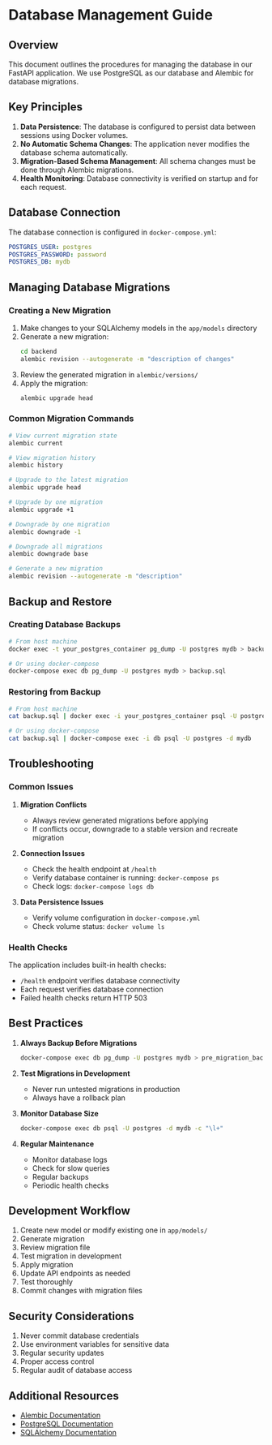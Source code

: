 # Database Management Guide

## Overview

This document outlines the procedures for managing the database in our FastAPI application. We use PostgreSQL as our database and Alembic for database migrations.

## Key Principles

1. **Data Persistence**: The database is configured to persist data between sessions using Docker volumes.
2. **No Automatic Schema Changes**: The application never modifies the database schema automatically.
3. **Migration-Based Schema Management**: All schema changes must be done through Alembic migrations.
4. **Health Monitoring**: Database connectivity is verified on startup and for each request.

## Database Connection

The database connection is configured in `docker-compose.yml`:

```yaml
POSTGRES_USER: postgres
POSTGRES_PASSWORD: password
POSTGRES_DB: mydb
```

## Managing Database Migrations

### Creating a New Migration

1. Make changes to your SQLAlchemy models in the `app/models` directory
2. Generate a new migration:
   ```bash
   cd backend
   alembic revision --autogenerate -m "description of changes"
   ```
3. Review the generated migration in `alembic/versions/`
4. Apply the migration:
   ```bash
   alembic upgrade head
   ```

### Common Migration Commands

```bash
# View current migration state
alembic current

# View migration history
alembic history

# Upgrade to the latest migration
alembic upgrade head

# Upgrade by one migration
alembic upgrade +1

# Downgrade by one migration
alembic downgrade -1

# Downgrade all migrations
alembic downgrade base

# Generate a new migration
alembic revision --autogenerate -m "description"
```

## Backup and Restore

### Creating Database Backups

```bash
# From host machine
docker exec -t your_postgres_container pg_dump -U postgres mydb > backup.sql

# Or using docker-compose
docker-compose exec db pg_dump -U postgres mydb > backup.sql
```

### Restoring from Backup

```bash
# From host machine
cat backup.sql | docker exec -i your_postgres_container psql -U postgres -d mydb

# Or using docker-compose
cat backup.sql | docker-compose exec -i db psql -U postgres -d mydb
```

## Troubleshooting

### Common Issues

1. **Migration Conflicts**
   - Always review generated migrations before applying
   - If conflicts occur, downgrade to a stable version and recreate migration

2. **Connection Issues**
   - Check the health endpoint at `/health`
   - Verify database container is running: `docker-compose ps`
   - Check logs: `docker-compose logs db`

3. **Data Persistence Issues**
   - Verify volume configuration in `docker-compose.yml`
   - Check volume status: `docker volume ls`

### Health Checks

The application includes built-in health checks:
- `/health` endpoint verifies database connectivity
- Each request verifies database connection
- Failed health checks return HTTP 503

## Best Practices

1. **Always Backup Before Migrations**
   ```bash
   docker-compose exec db pg_dump -U postgres mydb > pre_migration_backup.sql
   ```

2. **Test Migrations in Development**
   - Never run untested migrations in production
   - Always have a rollback plan

3. **Monitor Database Size**
   ```bash
   docker-compose exec db psql -U postgres -d mydb -c "\l+"
   ```

4. **Regular Maintenance**
   - Monitor database logs
   - Check for slow queries
   - Regular backups
   - Periodic health checks

## Development Workflow

1. Create new model or modify existing one in `app/models/`
2. Generate migration
3. Review migration file
4. Test migration in development
5. Apply migration
6. Update API endpoints as needed
7. Test thoroughly
8. Commit changes with migration files

## Security Considerations

1. Never commit database credentials
2. Use environment variables for sensitive data
3. Regular security updates
4. Proper access control
5. Regular audit of database access

## Additional Resources

- [Alembic Documentation](https://alembic.sqlalchemy.org/)
- [PostgreSQL Documentation](https://www.postgresql.org/docs/)
- [SQLAlchemy Documentation](https://docs.sqlalchemy.org/) 
